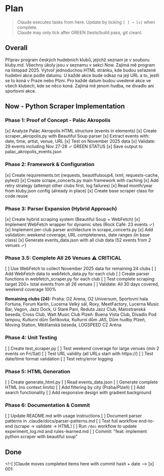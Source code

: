 # Plan

> Claude executes tasks from here. Update by ticking `[ ] → [x]` when complete.  
> Claude may only tick after GREEN (tests/build pass, git clean).


## Overall

Připrav program českých hudebních klubů, jejichž seznam je v souboru kluby.md. Všechny úkoly jsou v seznamu v sekci Now. Zajímá mě program na listopad 2025. Vytvoř jednoduchou HTML stránku, kde budou seřazené hudební akce podle datumu. U každé akce bude odkaz na její URL a to, jestli se to koná v Praze nebo Plzni. Pro každé datum budou uvedené akce ve všech klubech, kde se něco koná. Zajímá mě jenom hudba, ne divadlo ani sportovní akce.

## Now - Python Scraper Implementation

### Phase 1: Proof of Concept - Palác Akropolis
[x] Analyze Palác Akropolis HTML structure (events in <td> elements)
[x] Create scraper_akropolis.py with Beautiful Soup parser
[x] Extract events with: date, time, artist, venue, URL
[x] Test on November 2025 data
[x] Validate: 29 events including Nov 27-28 ✓ GREEN STATUS
[x] Save output to palac_akropolis_events.json

### Phase 2: Framework & Configuration
[x] Create requirements.txt (requests, beautifulsoup4, lxml, requests-cache, pytest)
[x] Create scrape_concerts.py main framework with caching
[x] Add retry strategy (attempt other clubs first, log failures)
[x] Read month/year from kluby.json config (already in place)
[x] Create base scraper class for code reuse

### Phase 3: Parser Expansion (Hybrid Approach)
[x] Create hybrid scraping system (Beautiful Soup + WebFetch)
[x] Implement WebFetch wrapper for dynamic sites (Rock Café: 23 events ✓)
[x] Implement per-club parser architecture in scrape_concerts.py
[x] Add validation: weekend coverage, URL completeness, date ranges (in base class)
[x] Generate events_data.json with all club data (52 events from 2 venues ✓)

### Phase 3.5: Complete All 26 Venues ⚠️ CRITICAL
[ ] Use WebFetch to collect November 2025 data for remaining 24 clubs
[ ] Add WebFetch data to webfetch_data.py for each club
[ ] Create parser functions in webfetch_scraper.py for each club
[ ] Test complete scraping: target 200+ total events from all 26 venues
[ ] Validate: All 30 days covered, weekend coverage 100%

**Remaining clubs (24):**
Praha: O2 Arena, O2 Universum, Sportovní hala Fortuna, Forum Karlín, Lucerna Velký sál, Roxy, MeetFactory, Lucerna Music Bar, Vagon, Jazz Dock, U Staré Paní, Reduta Jazz Club, Malostranská beseda, Cross Club, Watt Music Club
Plzeň: Buena Vista Club, Divadlo Pod lampou, Kulturní dům Šeříkovka, Kulturní dům JAS, Dům hudby Plzeň, Moving Station, Měšťanská beseda, LOGSPEED CZ Aréna

### Phase 4: Unit Testing
[ ] Create test_scraper.py
[ ] Test weekend coverage for large venues (min 2 events on Fri/Sat)
[ ] Test URL validity (all URLs start with https://)
[ ] Test date/time format validation
[ ] Test retry/error logging

### Phase 5: HTML Generation
[ ] Create generate_html.py
[ ] Read events_data.json
[ ] Generate complete HTML (no context limits)
[ ] Add filtering by city (Praha/Plzeň)
[ ] Add search functionality
[ ] Add responsive design with gradient background

### Phase 6: Documentation & Commit
[ ] Update README.md with usage instructions
[ ] Document parser patterns in .claude/docs/parser-patterns.md
[ ] Test full workflow end-to-end (scrape → validate → HTML)
[ ] Run `/doc` workflow to update experiment_log.md and rules-learned.md
[ ] Commit: "feat: implement python scraper with beautiful soup"


## Done
<!-[ ]Claude moves completed items here with commit hash + date -->
[x] 001: 